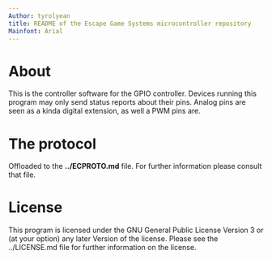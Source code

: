 ```yaml
---
Author: tyrolyean
title: README of the Escape Game Systems microcontroller repository
Mainfont: Arial
---
```


# About

This is the controller software for the GPIO controller. Devices running this
program may only send status reports about their pins. Analog pins are seen as a
kinda digital extension, as well a PWM pins are.

# The protocol

Offloaded to the **../ECPROTO.md** file. For further information please consult
that file.

# License

This program is licensed under the GNU General Public License Version 3 or (at
your option) any later Version of the license. Please see the ../LICENSE.md file
for further information on the license.

